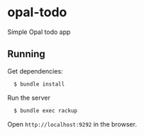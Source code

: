 # opal-todo

Simple Opal todo app

## Running

Get dependencies:

```sh
  $ bundle install
```

Run the server

```sh
  $ bundle exec rackup
```

Open `http://localhost:9292` in the browser.
